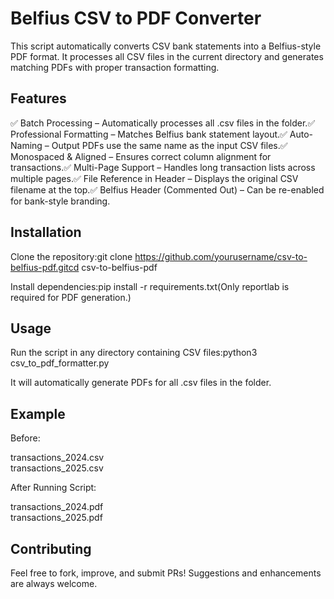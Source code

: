 # Belfius CSV to  PDF Converter

This script automatically converts CSV bank statements into a Belfius-style PDF format. It processes all CSV files in the current directory and generates matching PDFs with proper transaction formatting.

## Features

✅ Batch Processing – Automatically processes all .csv files in the folder.✅ Professional Formatting – Matches Belfius bank statement layout.✅ Auto-Naming – Output PDFs use the same name as the input CSV files.✅ Monospaced & Aligned – Ensures correct column alignment for transactions.✅ Multi-Page Support – Handles long transaction lists across multiple pages.✅ File Reference in Header – Displays the original CSV filename at the top.✅ Belfius Header (Commented Out) – Can be re-enabled for bank-style branding.

## Installation

Clone the repository:git clone https://github.com/yourusername/csv-to-belfius-pdf.gitcd csv-to-belfius-pdf

Install dependencies:pip install -r requirements.txt(Only reportlab is required for PDF generation.)

## Usage

Run the script in any directory containing CSV files:python3 csv_to_pdf_formatter.py

It will automatically generate PDFs for all .csv files in the folder.

## Example

Before:

transactions_2024.csv  
transactions_2025.csv  

After Running Script:

transactions_2024.pdf  
transactions_2025.pdf  

## Contributing

Feel free to fork, improve, and submit PRs! Suggestions and enhancements are always welcome.
